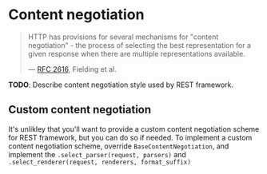 <a class="github" href="negotiation.py"></a>

# Content negotiation

> HTTP has provisions for several mechanisms for "content negotiation" - the process of selecting the best representation for a given response when there are multiple representations available.
>
> &mdash; [RFC 2616][cite], Fielding et al.

[cite]: http://www.w3.org/Protocols/rfc2616/rfc2616-sec12.html

**TODO**: Describe content negotiation style used by REST framework.

## Custom content negotiation

It's unlikley that you'll want to provide a custom content negotiation scheme for REST framework, but you can do so if needed.  To implement a custom content negotiation scheme, override `BaseContentNegotiation`, and implement the `.select_parser(request, parsers)` and `.select_renderer(request, renderers, format_suffix)`